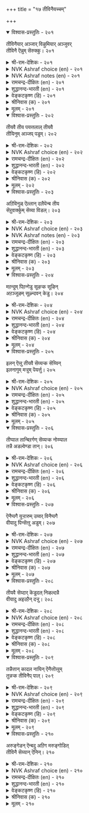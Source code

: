 +++
title = "१७ तीविनैयच्चम्"

+++


<details open><summary>विश्वास-प्रस्तुतिः - २०१</summary>

तीविनैयार् अञ्जार् विऴुमियार् अञ्जुवर्  
तीविनै ऎन्नुम् सॆरुक्कु।       २०१
</details>

<details><summary>श्री-राम-देशिकः - २०१</summary>

दुष्कर्मनिरता लोकाः पापेभ्यो न हि बिम्यति ।  
सत्कर्मनिरता सन्त पापाद्विभ्यति सर्वदा ॥ २०१॥
</details>

<details><summary>NVK Ashraf choice (en) - २०१</summary>

०२०१
The sinful will not dread; the great will dread
The wanton pride of sinful action.
(M.S. Poornalingam Pillai)
</details>

<details><summary>NVK Ashraf notes (en) - २०१</summary>

२०१. Compare with ४२८. "It is folly not to fear what ought to be feared. The wise dread what ought to be dreaded" * - (Satguru Subramuniyaswami)
</details>

<details><summary>रामचन्द्र-दीक्षितः (en) - २०१</summary>

201\. tīviṉaiyār añcār; viḻumiyār añcuvar-  
tīviṉai eṉṉum cerukku.

201\. Men hardened in sins do not fear evil; but the good dread it.  
</details>

<details><summary>शुद्धानन्द-भारती (en) - २०१</summary>

1\. தீவினையார் அஞ்சார் விழுமியார் அஞ்சுவர்  
தீவினை என்னுஞ் செருக்கு  
Sinners fear not the pride of sin.  
The worthy dread the ill within.        201  
</details>

<details><summary>वेङ्कटकृष्ण (हि) - २०१</summary>

201
पाप-कर्म के मोह से, डरें न पापी लोग ।  
उससे डरते हैं वही, पुण्य-पुरुष जो लोग ॥
</details>

<details><summary>श्रीनिवास (क) - २०१</summary>

201. कॆट्ट कॆलसवन्नु माडुव उद्धटतनक्कॆ दुष्टरु हॆदरुवुदिल्ल. शिष्टरु हॆदरुत्तारॆ.

</details>

<details><summary>मूलम् - २०१</summary>

तीविनैयार् अञ्जार् विऴुमियार् अञ्जुवर्  
तीविनै ऎन्नुम् सॆरुक्कु।       २०१
</details>

<details open><summary>विश्वास-प्रस्तुतिः - २०२</summary>

तीयवै तीय पयत्तलाल् तीयवै  
तीयिनुम् अञ्जप् पडुम्।       २०२
</details>

<details><summary>श्री-राम-देशिकः - २०२</summary>

दुष्कर्मणा दुःखमेव यस्मादुत्पद्यते ततः ।  
वह्नेरप्यधिक मत्वा मेतव्यं दुष्टकर्मणः ॥ २०२॥
</details>

<details><summary>NVK Ashraf choice (en) - २०२</summary>

०२०२
Evil begets evil and hence
Fear evil more than fire. *
(K. Kannan), (K.R. Srinivasa Iyengar)
</details>

<details><summary>रामचन्द्र-दीक्षितः (en) - २०२</summary>

202\. tīyavai tīya payattalāṉ, tīyavai  
tīyiṉum añcappaṭum.

202\. Evil is to be dreaded more than fire; for it lands one in disaster.  
</details>

<details><summary>शुद्धानन्द-भारती (en) - २०२</summary>

2\. தீயவை தீய பயத்தலால் தீயவை  
தீயினும் அஞ்சப் படும்  
Since evil begets evil dire  
Fear ye evil more than fire.        202  
</details>

<details><summary>वेङ्कटकृष्ण (हि) - २०२</summary>

202
पाप- कर्म दुखजनक हैं, यह है उनकी रीत ।  
पावक से भीषण समझ, सो होना भयभीत ॥
</details>

<details><summary>श्रीनिवास (क) - २०२</summary>

202. कॆट्ट कॆलसगळिन्द कॆट्टदे फलिसुवुदु; आदरिन्द कॆट्ट कॆलसगळन्नु बॆङ्कियन्नु कण्डरॆ हिम्मॆट्टुवन्तॆ हॆदरबेकु.

</details>

<details><summary>मूलम् - २०२</summary>

तीयवै तीय पयत्तलाल् तीयवै  
तीयिनुम् अञ्जप् पडुम्।       २०२
</details>

<details open><summary>विश्वास-प्रस्तुतिः - २०३</summary>

अऱिविनुळ् ऎल्लान् दलैयॆन्ब तीय  
सॆऱुवार्क्कुम् सॆय्या विडल्।       २०३
</details>

<details><summary>श्री-राम-देशिकः - २०३</summary>

तदात्मक्षेमजनकमुत्तमं ज्ञानमुच्यते ।  
दुःखानुत्पादबुद्धिर्या स्वापराधिजनेष्वपि ॥ २०३॥
</details>

<details><summary>NVK Ashraf choice (en) - २०३</summary>

०२०३
The height of wisdom, it is said,
Is not to return ill even to foes. *
(P.S. Sundaram)
</details>

<details><summary>NVK Ashraf notes (en) - २०३</summary>

२०३. Compare with ३१२. “The code of the pure in heart is not to hurt in return any hurt caused in hate” * - (P.S. Sundaram)
</details>

<details><summary>रामचन्द्र-दीक्षितः (en) - २०३</summary>

203\. aṟiviṉuḷ ellām talai eṉpa-tīya  
ceṟuvārkkum ceyyā viṭal.

203\. Not to return evil to those who do evil unto you, is, they say, the crown of wisdom.  
</details>

<details><summary>शुद्धानन्द-भारती (en) - २०३</summary>

3\. அறிவினுள் எல்லாந் தலையென்ப தீய  
செறுவார்க்கும் செய்யா விடல்  
The wisest of the wise are those  
Who injure not even their foes.        203  
</details>

<details><summary>वेङ्कटकृष्ण (हि) - २०३</summary>

203
श्रेष्ठ बुद्धिमत्ता कहें, करके सुधी विचार ।  
अपने रिपु का भी कभी, नहिं करना अपकार ॥
</details>

<details><summary>श्रीनिवास (क) - २०३</summary>

203. तन्न हॆगळिगॆ कूड कॆट्टदन्नु माडदॆ इरुवुदे, अरिवुगळॆल्लॆल्ला मिगिलाद अरिवु ऎन्दु हेळुत्तारॆ.

</details>

<details><summary>मूलम् - २०३</summary>

अऱिविनुळ् ऎल्लान् दलैयॆन्ब तीय  
सॆऱुवार्क्कुम् सॆय्या विडल्।       २०३
</details>

<details open><summary>विश्वास-प्रस्तुतिः - २०४</summary>

मऱन्दुम् पिऱन्गेडु सूऴऱ्क सूऴिन्  
अऱञ्जूऴम् सूऴ्न्दवन् केडु।       २०४
</details>

<details><summary>श्री-राम-देशिकः - २०४</summary>

परदुःखप्रदं कर्म प्रमादेनापि न स्मरेत् ।  
अन्यथा स्मरतोऽस्यैव धर्मो नाशं विचिन्तयेत् ॥ २०४॥
</details>

<details><summary>NVK Ashraf choice (en) - २०४</summary>

०२०४
Plot not thy neighbour's fall, even forgetfully;
Else, justice will plot the plotter's fall. *
(G.U. Pope), (N.V.K. Ashraf)
</details>

<details><summary>रामचन्द्र-दीक्षितः (en) - २०४</summary>

204\. maṟantum piṟaṉ kēṭu cūḻaṟka! cūḻiṉ,  
aṟam cūḻum, cūḻntavaṉ kēṭu.

204\. Let none plot evil to others even in forgetfulness. If he does so, the God of Righteousness will compass his ruin.  
</details>

<details><summary>शुद्धानन्द-भारती (en) - २०४</summary>

4\. மறந்தும் பிறன்கேடு சூழற்க சூழின்  
அறஞ்சூழும் சூழ்ந்தவன் கேடு  
His ruin virtue plots who plans  
The ruin of another man's.        204  
</details>

<details><summary>वेङ्कटकृष्ण (हि) - २०४</summary>

204
विस्मृति से भी नर नहीं, सोचे पर की हानि ।  
यदि सोचे तो धर्म भी, सोचे उसकी हानि ॥
</details>

<details><summary>श्रीनिवास (क) - २०४</summary>

204. मरॆतू पररिगॆ केडु ऎणिसबारदु; हागॆ ऎणिसिदरॆ धर्मवु केडॆणिसिदवनिगे केडन्नु ऎणिसुत्तदॆ.

</details>

<details><summary>मूलम् - २०४</summary>

मऱन्दुम् पिऱन्गेडु सूऴऱ्क सूऴिन्  
अऱञ्जूऴम् सूऴ्न्दवन् केडु।       २०४
</details>

<details open><summary>विश्वास-प्रस्तुतिः - २०५</summary>

इलन् ऎऩ्ऱु तीयवै सॆय्यऱ्क सॆय्यिन्  
इलनागुम् मऱ्ऱुम् पॆयर्त्तु।       २०५
</details>

<details><summary>श्री-राम-देशिकः - २०५</summary>

''अहं दरिद्र'' इत्युक्त्वा न कुर्यात्कर्म निन्दितम् ।  
न चेत् दरिद्र एव स्यात् भाविजन्मसु सप्तसु ॥ २०५॥
</details>

<details><summary>NVK Ashraf choice (en) - २०५</summary>

०२०५
Plead not poverty for doing ill,
Whereby you will become poorer still.
(P.S. Sundaram)
</details>

<details><summary>रामचन्द्र-दीक्षितः (en) - २०५</summary>

205\. 'ilaṉ' eṉṟu tīyavai ceyyaṟka! ceyyiṉ,  
ilaṉ ākum, maṟṟum peyarttu.

205\. Let none do wrong on account of poverty; if he does so he becomes poorer still.  
</details>

<details><summary>शुद्धानन्द-भारती (en) - २०५</summary>

5\. இலன்என்று தீயவை செய்யற்க செய்யின்  
இலனாகும் மற்றும் பெயர்த்து  
Who makes poverty plea for ill  
Shall reduce himself poorer still.        205  
</details>

<details><summary>वेङ्कटकृष्ण (हि) - २०५</summary>

205
‘निर्धन हूँ मैं’, यों समझ, करे न कोई पाप ।  
अगर किया तो फिर मिले, निर्धनता-अभिशाप ॥
</details>

<details><summary>श्रीनिवास (क) - २०५</summary>

205. तानु इल्लदवनॆन्दु (दरिद्रनॆन्दु) कॆट्ट कार्यगळन्नु माड बारदु; हागॆ माडिदरॆ मत्तष्टु दरिद्रनागुत्तानॆ.

</details>

<details><summary>मूलम् - २०५</summary>

इलन् ऎऩ्ऱु तीयवै सॆय्यऱ्क सॆय्यिन्  
इलनागुम् मऱ्ऱुम् पॆयर्त्तु।       २०५
</details>

<details open><summary>विश्वास-प्रस्तुतिः - २०६</summary>

तीप्पाल तान्बिऱर्गण् सॆय्यऱ्क नोय्प्पाल  
तन्नै अडल्वेण्डा तान्।       २०६
</details>

<details><summary>श्री-राम-देशिकः - २०६</summary>

''स्वकृतं दुष्कृतं स्वस्य भाविदुःखप्रदायकम्'' ।  
इति चिन्तयताऽन्येषां न कार्या दुष्कृतिः सदा ॥ २०६॥
</details>

<details><summary>NVK Ashraf choice (en) - २०६</summary>

०२०६
Let him, who seeks to be free from suffering,
Not be a cause of suffering to others.
(K. Krishnaswamy & Vijaya Ramkumar)
</details>

<details><summary>रामचन्द्र-दीक्षितः (en) - २०६</summary>

206\. tīp pāla tāṉ piṟarkaṇ ceyyaṟka-nōyp pāla  
taṉṉai aṭal vēṇṭātāṉ!.

206\. Let not one do evil unto others, if one wants to be free from affliction.  
</details>

<details><summary>शुद्धानन्द-भारती (en) - २०६</summary>

6\. தீப்பால தான்பிறர்கண் செய்யற்க நோய்ப்பால  
தன்னை அடல்வேண்டா தான்  
From wounding others let him refrain  
Who would from harm himself remain.        206  
</details>

<details><summary>वेङ्कटकृष्ण (हि) - २०६</summary>

206
दुख से यदि दुष्कर्म के, बचने की है राय ।  
अन्यों के प्रति दुष्टता, कभी नहीं की जाय ॥
</details>

<details><summary>श्रीनिवास (क) - २०६</summary>

206. दुःखक्कॆ कारणवाद कॆट्ट कार्यगळु तन्नन्नु बाधिसबारदु ऎन्दु इच्छिसुववनु, इतररिगू तानु कॆट्टदन्नु
माडदिरबेकु.

</details>

<details><summary>मूलम् - २०६</summary>

तीप्पाल तान्बिऱर्गण् सॆय्यऱ्क नोय्प्पाल  
तन्नै अडल्वेण्डा तान्।       २०६
</details>

<details open><summary>विश्वास-प्रस्तुतिः - २०७</summary>

ऎनैप्पगै युऱ्ऱारुम् उय्वर् विनैप्पगै  
वीयादु पिन्सॆऩ्ऱु अडुम्।       २०७
</details>

<details><summary>श्री-राम-देशिकः - २०७</summary>

इतरैः शत्रुभिर्जातु मुच्येतेहापि जन्मनि ।  
दुष्कर्मनामा शत्रुस्तु बाधते भाविजन्मसु ॥ २०७॥
</details>

<details><summary>NVK Ashraf choice (en) - २०७</summary>

०२०७
Escape from other enemies is likely,
But not from the relentless pursuit of evil deeds. *
(C. Rajagopalachari)
</details>

<details><summary>रामचन्द्र-दीक्षितः (en) - २०७</summary>

207\. eṉaip pakai uṟṟārum uyvar; viṉaip pakai  
vīyātu, piṉ ceṉṟu, aṭum.

207\. You may escape your enemies but your evil follows you and hunts you down relentlessly.  
</details>

<details><summary>शुद्धानन्द-भारती (en) - २०७</summary>

7\. எனைப்பகை யுற்றாரும் உய்வர் வினைப்பகை  
வீயாது பின்சென்று அடும்  
Men may escape other foes and live  
But sin its deadly blow will give.        207  
</details>

<details><summary>वेङ्कटकृष्ण (हि) - २०७</summary>

207
अति भयकारी शत्रु से, संभव है बच जाय ।  
पाप-कर्म की शत्रुता, पीछा किये सताय ॥
</details>

<details><summary>श्रीनिवास (क) - २०७</summary>

207. ऎष्टु मुन्दि हगॆगळिद्दरू तप्पि बाळबहुदु; दुष्कृत्य ऎम्ब हगॆ मात्र बॆम्बिडदॆ बन्दु कॊल्लुवुदु.

</details>

<details><summary>मूलम् - २०७</summary>

ऎनैप्पगै युऱ्ऱारुम् उय्वर् विनैप्पगै  
वीयादु पिन्सॆऩ्ऱु अडुम्।       २०७
</details>

<details open><summary>विश्वास-प्रस्तुतिः - २०८</summary>

तीयवै सॆय्दार् कॆडुदल् निऴल्दन्नै  
वीयादु अइउऱैन् दऱ्ऱु।       २०८
</details>

<details><summary>श्री-राम-देशिकः - २०८</summary>

नरच्छाया यथा तस्य पादाभ्यां सह गच्छति ।  
प्रतिजन्म तथा यान्ती दुष्कृतिर्बाधते नरम् ॥ २०८॥
</details>

<details><summary>NVK Ashraf choice (en) - २०८</summary>

०२०८
The consequences of evil deeds leave not
Like the persistent shadow under the feet.
(N.V.K. Ashraf)
</details>

<details><summary>रामचन्द्र-दीक्षितः (en) - २०८</summary>

208\. tīyavai ceytār keṭutal niḻal taṉṉai  
vīyātu aṭi uṟaintaṟṟu.

208\. Evil dogs you close on your heels like a shadow.  
</details>

<details><summary>शुद्धानन्द-भारती (en) - २०८</summary>

8\. தீயவை செய்தார் கெடுதல் நிழல்தன்னை  
வீயாது அடிஉரைந் தற்று  
Ruin follows who evil do  
As shadow follows as they go.        208  
</details>

<details><summary>वेङ्कटकृष्ण (हि) - २०८</summary>

208
दुष्ट- कर्म जो भी करे, यों पायेगा नाश ।  
छोड़े बिन पौरों तले, छाँह करे ज्यों वास ॥
</details>

<details><summary>श्रीनिवास (क) - २०८</summary>

208. ऒब्बन नॆलळु अवन पाददडियल्लिये सेरिकॊण्डिरुवन्तॆ अवन दुष्कृत्यगळू अवनन्नु बॆम्बिडदॆ अळिविगॆ
कारणवागुवुदु.

</details>

<details><summary>मूलम् - २०८</summary>

तीयवै सॆय्दार् कॆडुदल् निऴल्दन्नै  
वीयादु अइउऱैन् दऱ्ऱु।       २०८
</details>

<details open><summary>विश्वास-प्रस्तुतिः - २०९</summary>

तन्नैत्तान् कादल नायिन् ऎनैत्तॊऩ्ऱुम्  
तुन्नऱ्क तीविनैप् पाल्।       २०९
</details>

<details><summary>श्री-राम-देशिकः - २०९</summary>

विना दुःखं सदा यो वै सुखी भवितुमिच्छति ।  
ईषदप्यत्र दुष्कर्म न कुर्यात् स परस्य तु ॥ २०९॥
</details>

<details><summary>NVK Ashraf choice (en) - २०९</summary>

०२०९
If you love yourself,
Refrain from causing ill of any degree. *
(P.S. Sundaram)
</details>

<details><summary>रामचन्द्र-दीक्षितः (en) - २०९</summary>

209\. taṉṉait tāṉ kātalaṉ āyiṉ, eṉaittu oṉṟum  
tuṉṉaṟka, tīviṉaip pāl!.

209\. If one really loves oneself let one not do any harm to others.  
</details>

<details><summary>शुद्धानन्द-भारती (en) - २०९</summary>

9\. தன்னைத்தான் காதல னாயின் எனைத்தொன்றும்  
துன்னற்க தீவினைப் பால்  
Let none who loves himself at all  
Think of evil however small.        209  
</details>

<details><summary>वेङ्कटकृष्ण (हि) - २०९</summary>

209
कोई अपने आपको, यदि करता है प्यार ।  
करे नहीं अत्यल्प भी, अन्यों का अपचार ॥
</details>

<details><summary>श्रीनिवास (क) - २०९</summary>

209. ऒब्बनु तन्न हित बयसुववनादरॆ, ऎष्टे अलॊअवादरू केडिन पालिनल्लि पाल्गॊळ्ळदिरलि.

</details>

<details><summary>मूलम् - २०९</summary>

तन्नैत्तान् कादल नायिन् ऎनैत्तॊऩ्ऱुम्  
तुन्नऱ्क तीविनैप् पाल्।       २०९
</details>

<details open><summary>विश्वास-प्रस्तुतिः - २१०</summary>

अरुङ्गेडन् ऎन्बदु अऱिग मरुङ्गोडित्  
तीविनै सॆय्यान् ऎनिन्।       २१०
</details>

<details><summary>श्री-राम-देशिकः - २१०</summary>

अधर्मेण पथा गच्छन् अन्येभ्यो दुष्कृति नरः ।  
यदि कश्चिन्न कुरुते तं दुःखं दूरतस्त्यजेत् ॥ २१०॥
</details>

<details><summary>NVK Ashraf choice (en) - २१०</summary>

०२१०
Know that no harm shall ever befall the one
Who never strays into evil. *
(P.S. Sundaram)
</details>

<details><summary>रामचन्द्र-दीक्षितः (en) - २१०</summary>

210\. aruṅ kēṭaṉ eṉpatu aṟika-maruṅku ōṭit  
tīviṉai ceyyāṉ eṉiṉ?.

210\. Hardly doth sorrow befall one who does not deviate from right.
</details>

<details><summary>शुद्धानन्द-भारती (en) - २१०</summary>

10\. அருங்கேடன் என்பது அறிக மருங்கோடித்  
தீவினை செய்யான் எனின்  
He is secure, know ye, from ills  
Who slips not right path to do evils.        210  
</details>

<details><summary>वेङ्कटकृष्ण (हि) - २१०</summary>

210
नाशरहित उसको समझ, जो तजकर सन्मार्ग ।  
पाप-कर्म हो नहिं करे, पकड़े नहीं कुमार्ग ॥
</details>

<details><summary>श्रीनिवास (क) - २१०</summary>

210. तप्पाद हादियल्लि नडॆदु कॆट्ट कार्यगळन्नु माडुवुदिल्ल ऎन्दादरॆ, अवनिगॆ केडिल्ल ऎम्बुदन्नु अरितुकॊळ्ळबेकु.
</details>

<details><summary>मूलम् - २१०</summary>

अरुङ्गेडन् ऎन्बदु अऱिग मरुङ्गोडित्  
तीविनै सॆय्यान् ऎनिन्।       २१०
</details>
